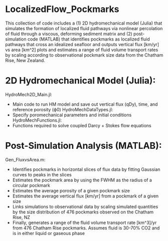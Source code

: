 # LocalizedFlow_Pockmarks
This collection of code includes a (1) 2D hydromechanical model (Julia) that simulates the formation of localized fluid pathways via nonlinear percolation of fluid through a viscous, deforming sediment matrix and (2) post-simulation code (MATLAB) that identifies pockmarks as localized fluid pathways that cross an idealized seafloor and outputs vertical flux [km/yr] vs area [km^2] plots and estimates a range of fluid volume transport rates by scaling according to observational pockmark size data from the Chatham Rise, New Zealand.

# 2D Hydromechanical Model (Julia):
HydroMech2D_Main.jl:
  - Main code to run HM model and save out vertical flux (qDy), time, and reference porosity (ϕ0) 
HydroMechDataTypes.jl:
  - Specify poromechanical parameters and initial conditions
HydroMechFunctions.jl:
  - Functions required to solve coupled Darcy + Stokes flow equations

# Post-Simulation Analysis (MATLAB):
Gen_FluxvsArea.m:
  - Identifies pockmarks in horizontal slices of flux data by fitting Gaussian curves to peaks in the slices
  - Estimates the pockmark area by using the FWHM as the radius of a circular pockmark
  - Estimates the average porosity of a given pockmark size
  - Estimates the average vertical flux [km/yr] from a pockmark of a given size
  - Links simulations to observational data by scaling simulated quantities by the size distribution of 476 pockmarks observed on the Chatham Rise, NZ
  - Finally, generates a range of the fluid volume transport rate [km^3]/yr from 476 Chatham Rise pockmarks. Assumes fluid is 30-70% CO2 and is in either liquid or gaseous phase
